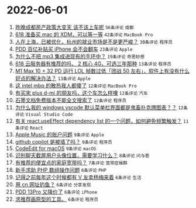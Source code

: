 # 2022-06-01

1. [昨晚成都房产政策大变天 该不该上车呢](https://www.v2ex.com/t/856614) `56条评论` `成都`
1. [618 准备买 mac 的 XDM，可以等一等](https://www.v2ex.com/t/856620) `42条评论` `MacBook Pro`
1. [人在上海，已被优化，杭州的就业市场是不是更严峻？](https://www.v2ex.com/t/856640) `30条评论` `程序员`
1. [PDD 百亿补贴买 iPhone 会不会翻车](https://www.v2ex.com/t/856642) `23条评论` `Apple`
1. [为什么不把 mp3 集成进现有的手环中？](https://www.v2ex.com/t/856652) `19条评论` `奇思妙想`
1. [618 云服务器有推荐的吗， 2 核心 4G，可选三年那种](https://www.v2ex.com/t/856635) `13条评论` `程序员`
1. [M1 Max 10 + 32 PD 运行 LOL 帧数过低「团战 50 左右」，软件上有没有什么好点的解决办法？](https://www.v2ex.com/t/856605) `13条评论` `Apple`
1. [这 intel mbp 的散热我人都傻了](https://www.v2ex.com/t/856656) `12条评论` `MacBook Pro`
1. [有买宋 plus d-mi 的朋友吗，这个车怎么样噢](https://www.v2ex.com/t/856645) `12条评论` `汽车`
1. [石墨文档免费版本不能全文搜索了](https://www.v2ex.com/t/856639) `12条评论` `程序员`
1. [为什么我的 windows vscode 默认菜单栏界面都是鬼畜扑克牌图表？？](https://www.v2ex.com/t/856607) `12条评论` `Visual Studio Code`
1. [有关 react.useEffect dependency list 的一个问题，如何避免频繁触发？](https://www.v2ex.com/t/856636) `11条评论` `React`
1. [Apple Music 的账户问题](https://www.v2ex.com/t/856669) `9条评论` `Apple`
1. [github copilot 是被墙了吗？](https://www.v2ex.com/t/856654) `9条评论` `程序员`
1. [CodeEdit for macOS](https://www.v2ex.com/t/856617) `9条评论` `macOS`
1. [识别聊天截屏用户头像位置，需要学习什么？](https://www.v2ex.com/t/856613) `8条评论` `问与答`
1. [有推荐的便宜点的家庭宽带吗？](https://www.v2ex.com/t/856634) `7条评论` `宽带症候群`
1. [新手求助 PHP 数组操作问题](https://www.v2ex.com/t/856653) `6条评论` `PHP`
1. [记得之前每年这个时候都有 V 友卖杨梅来着](https://www.v2ex.com/t/856637) `6条评论` `生活`
1. [用 cn 网址钓鱼？](https://www.v2ex.com/t/856631) `6条评论` `分享发现`
1. [PDD 13Pro 又降价了](https://www.v2ex.com/t/856621) `6条评论` `iPhone`
1. [求推荐画原型的工具。](https://www.v2ex.com/t/856616) `6条评论` `程序员`
